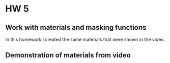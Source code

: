 # HW 5

## Work with materials and masking functions

In this homework I created the same materials that were shown in the video.

## Demonstration of materials from video
